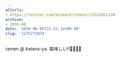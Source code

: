 ```yaml
---
alturls:
- https://twitter.com/bismark/status/15512012139
archive:
- 2010-06
date: '2010-06-05T21:21:14+00:00'
slug: '1275772874'
---
```


ramen @ katana-ya. 美味しい‼🍜😍🍜😍

